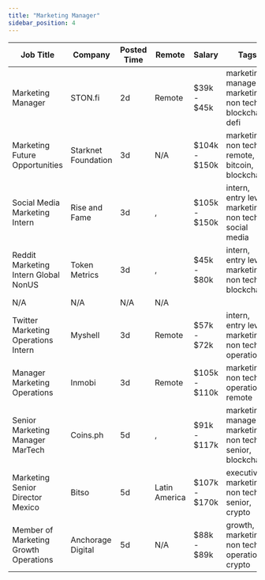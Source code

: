 ```yaml
---
title: "Marketing Manager"
sidebar_position: 4
---
```


| Job Title | Company | Posted Time | Remote | Salary | Tags | Apply Link |
|-----------|---------|-------------|--------|--------|------|------------|
| Marketing Manager | STON.fi | 2d | Remote | $39k - $45k | marketing manager, marketing, non tech, blockchain, defi | [Apply](https://web3.career/marketing-manager-ston-fi/107459) |
| Marketing Future Opportunities | Starknet Foundation | 3d | N/A | $104k - $150k | marketing, non tech, remote, bitcoin, blockchain | [Apply](https://web3.career/marketing-future-opportunities-starknet/107401) |
| Social Media Marketing Intern | Rise and Fame | 3d | , | $105k - $150k | intern, entry level, marketing, non tech, social media | [Apply](https://web3.career/social-media-marketing-intern-riseandfame/107388) |
| Reddit Marketing Intern Global NonUS | Token Metrics | 3d | , | $45k - $80k | intern, entry level, marketing, non tech, blockchain | [Apply](https://web3.career/reddit-marketing-intern-global-non-us-tokenmetrics/107366) |
| N/A | N/A | N/A | N/A |  |  | [Apply](https://web3.career/metana) |
| Twitter Marketing Operations Intern | Myshell | 3d | Remote | $57k - $72k | intern, entry level, marketing, non tech, operations | [Apply](https://web3.career/twitter-marketing-operations-intern-myshell/107359) |
| Manager Marketing Operations | Inmobi | 3d | Remote | $105k - $110k | marketing, non tech, operations, remote | [Apply](https://web3.career/manager-marketing-operations-inmobi/99742) |
| Senior Marketing Manager MarTech | Coins.ph | 5d | , | $91k - $117k | marketing manager, marketing, non tech, senior, blockchain | [Apply](https://web3.career/senior-marketing-manager-martech-coins/107249) |
| Marketing Senior Director Mexico | Bitso | 5d | Latin America | $107k - $170k | executive, marketing, non tech, senior, crypto | [Apply](https://web3.career/marketing-senior-director-mexico-bitso/107230) |
| Member of Marketing Growth Operations | Anchorage Digital | 5d | N/A | $88k - $89k | growth, marketing, non tech, operations, crypto | [Apply](https://web3.career/member-of-marketing-growth-operations-anchorage/107208) |
